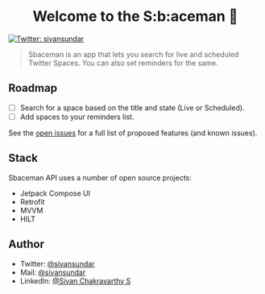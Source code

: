 <h1 align="center">Welcome to the S:b:aceman 👋</h1>
<p>
  <a href="https://twitter.com/sivansundar" target="_blank">
    <img alt="Twitter: sivansundar" src="https://img.shields.io/twitter/follow/sivansundar.svg?style=social" />
  </a>
</p>

> Sbaceman is an app that lets you search for live and scheduled Twitter Spaces. You can also set reminders for the same.


## Roadmap

- [ ] Search for a space based on the title and state (Live or Scheduled).
- [ ] Add spaces to your reminders list.

See the [open issues](https://github.com/sivansundar/sbaceman-api/issues) for a full list of proposed features (and known issues).

## Stack

Sbaceman API uses a number of open source projects:

* Jetpack Compose UI
* Retrofit
* MVVM
* HILT
 
## Author

* Twitter: [@sivansundar](https://twitter.com/sivansundar)
* Mail: [@sivansundar](mailto:hello@sivansundar.com)
* LinkedIn: [@Sivan Chakravarthy S](https://linkedin.com/in/Sivan-Chakravarthy-S)
